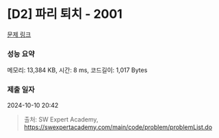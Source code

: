 # [D2] 파리 퇴치 - 2001 

[문제 링크](https://swexpertacademy.com/main/code/problem/problemDetail.do?contestProbId=AV5PzOCKAigDFAUq) 

### 성능 요약

메모리: 13,384 KB, 시간: 8 ms, 코드길이: 1,017 Bytes

### 제출 일자

2024-10-10 20:42



> 출처: SW Expert Academy, https://swexpertacademy.com/main/code/problem/problemList.do